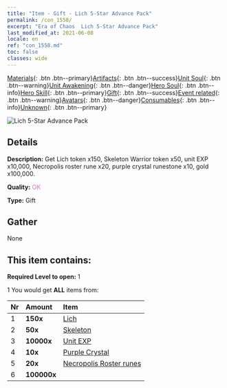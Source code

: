```yaml
---
title: "Item - Gift - Lich 5-Star Advance Pack"
permalink: /con_1558/
excerpt: "Era of Chaos  Lich 5-Star Advance Pack"
last_modified_at: 2021-06-08
locale: en
ref: "con_1558.md"
toc: false
classes: wide
---
```

 [Materials](/Items/){: .btn .btn--primary}[Artifacts](/Items/Artifacts/){: .btn .btn--success}[Unit Soul](/Items/UnitSoul/){: .btn .btn--warning}[Unit Awakening](/Items/UnitAwakening/){: .btn .btn--danger}[Hero Soul](/Items/HeroSoul/){: .btn .btn--info}[Hero Skill](/Items/HeroSkill/){: .btn .btn--primary}[Gift](/Items/Gift/){: .btn .btn--success}[Event related](/Items/Events/){: .btn .btn--warning}[Avatars](/Items/Avatars/){: .btn .btn--danger}[Consumables](/Items/Consumables/){: .btn .btn--info}[Unknown](/Items/Unknown/){: .btn .btn--primary}

 ![Lich 5-Star Advance Pack](/images/t/i_907167.png)

## Details
 **Description:** Get Lich token x150, Skeleton Warrior token x50, unit EXP x10,000, Necropolis roster rune x20, purple crystal runestone x10, gold x100,000.

 **Quality:** <span style="color: #DA70D6">OK</span>

 **Type:** Gift

## Gather

  None

## This item contains:

 **Required Level to open:** 1

 1 You would get **ALL** items  from:

  | Nr | Amount |     Item    |
  |:---|:-------|:------------|
  | 1 |  **150x** | [Lich](/Items/unt_212/) |  | 
  | 2 |  **50x** | [Skeleton](/Items/unt_208/) |  | 
  | 3 |  **10000x** | [Unit EXP](/Items/con_902/) |  | 
  | 4 |  **10x** | [Purple Crystal](/Items/con_720/) |  | 
  | 5 |  **20x** | [Necropolis Roster runes](/Items/con_755/) |  | 
  | 6 |  **100000x** | <i class="fas fa-coins"/> |  | 
